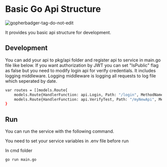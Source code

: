 # Basic Go Api Structure
![gopherbadger-tag-do-not-edit](https://img.shields.io/badge/Go%20Coverage-98.8%25-brightgreen.svg?longCache=true&style=flat)

It provides you basic api structure for development.

## Development

You can add your api to pkg/api folder and register api to service in main.go file like below.
If you want authorization by JWT you can set "IsPublic" flag as false but you need to modify login api for verify credentials. 
It includes logging middleware. Logging middleware is logging all requests to log file which seperated by date.

```bash
var routes = []models.Route{
	models.Route{HandlerFunction: api.Login, Path: "/login", MethodName: "POST", IsPublic: true},
	models.Route{HandlerFunction: api.VerifyTest, Path: "/myNewApi", MethodName: "POST", IsPublic: false},
}
```


## Run

You can run the service with the following command.

You need to set your service variables in .env file before run

In cmd folder

```bash
go run main.go
```







